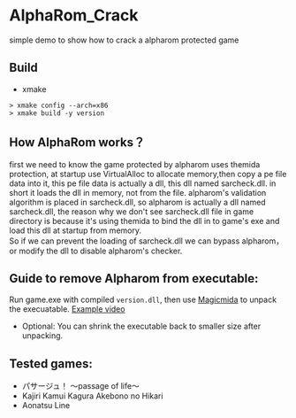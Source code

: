 # AlphaRom_Crack
simple demo to show how to crack a alpharom protected game

## Build
- xmake
```shell
> xmake config --arch=x86
> xmake build -y version
```

## How AlphaRom works？
first we need to know the game protected by alpharom uses themida protection, at startup use VirtualAlloc to allocate memory,then copy a pe file data into it, this pe file data is actually a dll, this dll named sarcheck.dll. in short it loads the dll in memory, not from the file. alpharom's validation algorithm is placed in sarcheck.dll, so alpharom is actually a dll named sarcheck.dll, the reason why we don't see sarcheck.dll file in game directory is because it's using themida to bind the dll in to game's exe and load this dll at startup from memory.  
So if we can prevent the loading of sarcheck.dll we can bypass alpharom，or modify the dll to disable alpharom's checker.
 
## Guide to remove Alpharom from executable:
Run game.exe with compiled `version.dll`, then use [Magicmida](https://github.com/Hendi48/Magicmida) to unpack the execuatable.
[Example video](https://mega.nz/file/euwWFLpZ#N_3AtnjEzjuPy3hhaLHr-Xg7B0FvHBoNWsatX1lz7_k)
+ Optional: You can shrink the executable back to smaller size after unpacking.

## Tested games:
+ パサージュ！ ～passage of life～
+ Kajiri Kamui Kagura Akebono no Hikari
+ Aonatsu Line
